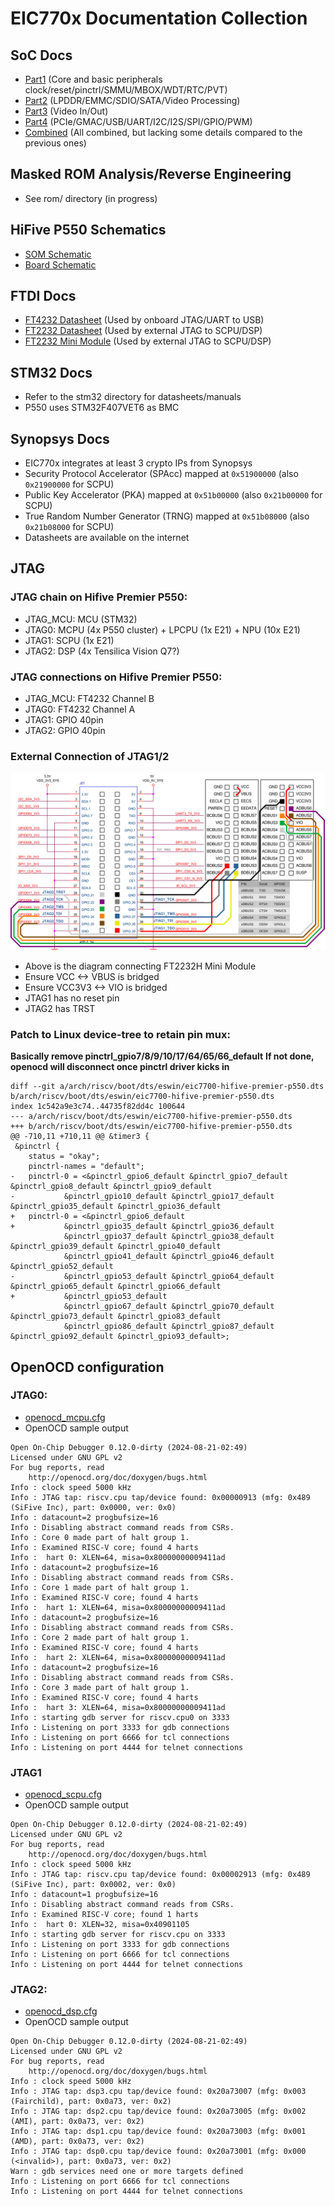 # EIC770x Documentation Collection

## SoC Docs
- [Part1](./eswin/EIC7700X_SoC_Technical_Reference_Manual_Part1.pdf) (Core and basic peripherals clock/reset/pinctrl/SMMU/MBOX/WDT/RTC/PVT)
- [Part2](./eswin/EIC7700X_SoC_Technical_Reference_Manual_Part2.pdf) (LPDDR/EMMC/SDIO/SATA/Video Processing)
- [Part3](./eswin/EIC7700X_SoC_Technical_Reference_Manual_Part3.pdf) (Video In/Out)
- [Part4](./eswin/EIC7700X_SoC_Technical_Reference_Manual_Part4.pdf) (PCIe/GMAC/USB/UART/I2C/I2S/SPI/GPIO/PWM)
- [Combined](./eswin/EIC7700XSOC_Manual_V1p1_20250114.pdf) (All combined, but lacking some details compared to the previous ones)

## Masked ROM Analysis/Reverse Engineering
- See rom/ directory (in progress)

## HiFive P550 Schematics
- [SOM Schematic](./p550/HiFivePremierP550CarrierBoardSchematicv3.0.pdf)
- [Board Schematic](./p550/HiFivePremierP550SOMSchematicv3.0.pdf)

## FTDI Docs
- [FT4232 Datasheet](./ftdi/DS_FT4232H.pdf) (Used by onboard JTAG/UART to USB)
- [FT2232 Datasheet](./ftdi/DS_FT2232H.pdf) (Used by external JTAG to SCPU/DSP)
- [FT2232 Mini Module](./ftdi/DS_FT2232H_Mini_Module.pdf) (Used by external JTAG to SCPU/DSP)

## STM32 Docs
- Refer to the stm32 directory for datasheets/manuals
- P550 uses STM32F407VET6 as BMC

## Synopsys Docs
- EIC770x integrates at least 3 crypto IPs from Synopsys
- Security Protocol Accelerator (SPAcc) mapped at `0x51900000` (also `0x21900000` for SCPU)
- Public Key Accelerator (PKA) mapped at `0x51b00000` (also `0x21b00000` for SCPU)
- True Random Number Generator (TRNG) mapped at `0x51b08000` (also `0x21b08000` for SCPU)
- Datasheets are available on the internet

## JTAG
### JTAG chain on Hifive Premier P550:
- JTAG_MCU: MCU (STM32)
- JTAG0: MCPU (4x P550 cluster) + LPCPU (1x E21) + NPU (10x E21)
- JTAG1: SCPU (1x E21)
- JTAG2: DSP (4x Tensilica Vision Q7?)

### JTAG connections on Hifive Premier P550:
- JTAG_MCU: FT4232 Channel B
- JTAG0: FT4232 Channel A
- JTAG1: GPIO 40pin
- JTAG2: GPIO 40pin

### External Connection of JTAG1/2
![FT2232 connection](./p550/ft2232-jtag.png)
- Above is the diagram connecting FT2232H Mini Module
- Ensure VCC <-> VBUS is bridged
- Ensure VCC3V3 <-> VIO is bridged
- JTAG1 has no reset pin
- JTAG2 has TRST

### Patch to Linux device-tree to retain pin mux:
**Basically remove pinctrl_gpio7/8/9/10/17/64/65/66_default**
**If not done, openocd will disconnect once pinctrl driver kicks in**
```
diff --git a/arch/riscv/boot/dts/eswin/eic7700-hifive-premier-p550.dts b/arch/riscv/boot/dts/eswin/eic7700-hifive-premier-p550.dts
index 1c542a9e3c74..44735f82dd4c 100644
--- a/arch/riscv/boot/dts/eswin/eic7700-hifive-premier-p550.dts
+++ b/arch/riscv/boot/dts/eswin/eic7700-hifive-premier-p550.dts
@@ -710,11 +710,11 @@ &timer3 {
 &pinctrl {
 	status = "okay";
 	pinctrl-names = "default";
-	pinctrl-0 = <&pinctrl_gpio6_default &pinctrl_gpio7_default &pinctrl_gpio8_default &pinctrl_gpio9_default
-			&pinctrl_gpio10_default &pinctrl_gpio17_default &pinctrl_gpio35_default &pinctrl_gpio36_default
+	pinctrl-0 = <&pinctrl_gpio6_default
+			&pinctrl_gpio35_default &pinctrl_gpio36_default
 			&pinctrl_gpio37_default &pinctrl_gpio38_default &pinctrl_gpio39_default &pinctrl_gpio40_default
 			&pinctrl_gpio41_default &pinctrl_gpio46_default &pinctrl_gpio52_default
-			&pinctrl_gpio53_default &pinctrl_gpio64_default &pinctrl_gpio65_default &pinctrl_gpio66_default
+			&pinctrl_gpio53_default
 			&pinctrl_gpio67_default &pinctrl_gpio70_default &pinctrl_gpio73_default &pinctrl_gpio83_default
 			&pinctrl_gpio86_default &pinctrl_gpio87_default &pinctrl_gpio92_default &pinctrl_gpio93_default>;
```

## OpenOCD configuration

### JTAG0:
- [openocd_mcpu.cfg](./p550/jtag/openocd_mcpu.cfg)
- OpenOCD sample output
```
Open On-Chip Debugger 0.12.0-dirty (2024-08-21-02:49)
Licensed under GNU GPL v2
For bug reports, read
	http://openocd.org/doc/doxygen/bugs.html
Info : clock speed 5000 kHz
Info : JTAG tap: riscv.cpu tap/device found: 0x00000913 (mfg: 0x489 (SiFive Inc), part: 0x0000, ver: 0x0)
Info : datacount=2 progbufsize=16
Info : Disabling abstract command reads from CSRs.
Info : Core 0 made part of halt group 1.
Info : Examined RISC-V core; found 4 harts
Info :  hart 0: XLEN=64, misa=0x80000000009411ad
Info : datacount=2 progbufsize=16
Info : Disabling abstract command reads from CSRs.
Info : Core 1 made part of halt group 1.
Info : Examined RISC-V core; found 4 harts
Info :  hart 1: XLEN=64, misa=0x80000000009411ad
Info : datacount=2 progbufsize=16
Info : Disabling abstract command reads from CSRs.
Info : Core 2 made part of halt group 1.
Info : Examined RISC-V core; found 4 harts
Info :  hart 2: XLEN=64, misa=0x80000000009411ad
Info : datacount=2 progbufsize=16
Info : Disabling abstract command reads from CSRs.
Info : Core 3 made part of halt group 1.
Info : Examined RISC-V core; found 4 harts
Info :  hart 3: XLEN=64, misa=0x80000000009411ad
Info : starting gdb server for riscv.cpu0 on 3333
Info : Listening on port 3333 for gdb connections
Info : Listening on port 6666 for tcl connections
Info : Listening on port 4444 for telnet connections
```
### JTAG1
- [openocd_scpu.cfg](./p550/jtag/openocd_scpu.cfg)
- OpenOCD sample output
```
Open On-Chip Debugger 0.12.0-dirty (2024-08-21-02:49)
Licensed under GNU GPL v2
For bug reports, read
	http://openocd.org/doc/doxygen/bugs.html
Info : clock speed 5000 kHz
Info : JTAG tap: riscv.cpu tap/device found: 0x00002913 (mfg: 0x489 (SiFive Inc), part: 0x0002, ver: 0x0)
Info : datacount=1 progbufsize=16
Info : Disabling abstract command reads from CSRs.
Info : Examined RISC-V core; found 1 harts
Info :  hart 0: XLEN=32, misa=0x40901105
Info : starting gdb server for riscv.cpu on 3333
Info : Listening on port 3333 for gdb connections
Info : Listening on port 6666 for tcl connections
Info : Listening on port 4444 for telnet connections
```
### JTAG2:
- [openocd_dsp.cfg](./p550/jtag/openocd_dsp.cfg)
- OpenOCD sample output
```
Open On-Chip Debugger 0.12.0-dirty (2024-08-21-02:49)
Licensed under GNU GPL v2
For bug reports, read
	http://openocd.org/doc/doxygen/bugs.html
Info : clock speed 5000 kHz
Info : JTAG tap: dsp3.cpu tap/device found: 0x20a73007 (mfg: 0x003 (Fairchild), part: 0x0a73, ver: 0x2)
Info : JTAG tap: dsp2.cpu tap/device found: 0x20a73005 (mfg: 0x002 (AMI), part: 0x0a73, ver: 0x2)
Info : JTAG tap: dsp1.cpu tap/device found: 0x20a73003 (mfg: 0x001 (AMD), part: 0x0a73, ver: 0x2)
Info : JTAG tap: dsp0.cpu tap/device found: 0x20a73001 (mfg: 0x000 (<invalid>), part: 0x0a73, ver: 0x2)
Warn : gdb services need one or more targets defined
Info : Listening on port 6666 for tcl connections
Info : Listening on port 4444 for telnet connections
```
